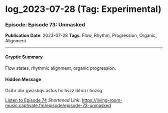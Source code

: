 # log_2023-07-28 (Tag: Experimental)

### Episode: Episode 73: Unmasked

**Publication Date**: 2023-07-28
**Tags**: Flow, Rhythm, Progression, Organic, Alignment

---

#### Cryptic Summary
Flow states, rhythmic alignment, organic progression.

#### Hidden Message
Gcibr obr gwzsbqs asfus hc hszz ibhczr hozsg.

[Listen to Episode 74](https://living-room-music.captivate.fm/episode/episode-73-unmasked)
*Shortened Link*: https://living-room-music.captivate.fm/episode/episode-73-unmasked
